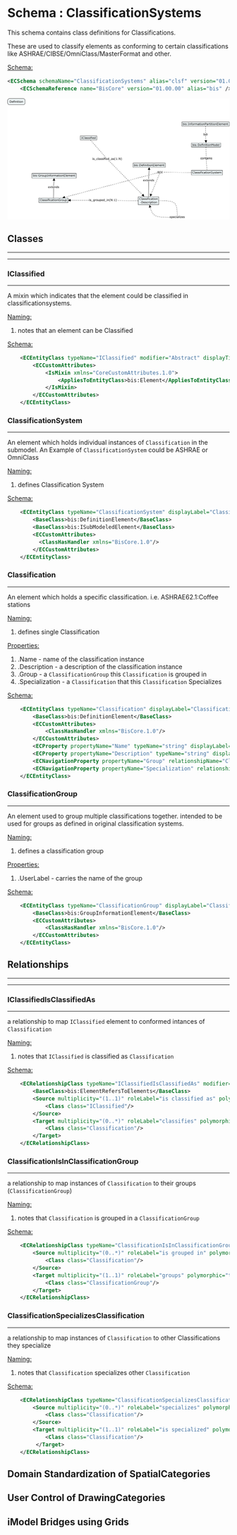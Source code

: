 # Schema : ClassificationSystems

This schema contains class definitions for Classifications.

These are used to classify elements as conforming to certain classifications like ASHRAE/CIBSE/OmniClass/MasterFormat and other.

<u>Schema:</u>

```xml
<ECSchema schemaName="ClassificationSystems" alias="clsf" version="01.00.00" xmlns="http://www.bentley.com/schemas/Bentley.ECXML.3.1">
    <ECSchemaReference name="BisCore" version="01.00.00" alias="bis" />
```

![Grids](./media/ClassificationSystems.png)

## Classes

---

---

### IClassified

---

A mixin which indicates that the element could be classified in classificationsystems.

<u>Naming:</u>

1.  notes that an element can be Classified

<u>Schema:</u>

```xml
    <ECEntityClass typeName="IClassified" modifier="Abstract" displayTitle="IClassifiedElement" Description="An interface that indicates that an element could be classified by classification(s)">
        <ECCustomAttributes>
            <IsMixin xmlns="CoreCustomAttributes.1.0">
                <AppliesToEntityClass>bis:Element</AppliesToEntityClass>
            </IsMixin>
        </ECCustomAttributes>
    </ECEntityClass>
```

### ClassificationSystem

---

An element which holds individual instances of `Classification` in the submodel. An Example of `ClassificationSystem` could be ASHRAE or OmniClass

<u>Naming:</u>

1.  defines Classification System

<u>Schema:</u>

```xml
    <ECEntityClass typeName="ClassificationSystem" displayLabel="ClassificationSystem">
        <BaseClass>bis:DefinitionElement</BaseClass>
        <BaseClass>bis:ISubModeledElement</BaseClass>
        <ECCustomAttributes>
          <ClassHasHandler xmlns="BisCore.1.0"/>
        </ECCustomAttributes>
    </ECEntityClass>
```

### Classification

---

An element which holds a specific classification. i.e. ASHRAE62.1:Coffee stations

<u>Naming:</u>

1.  defines single Classification

<u>Properties:</u>

1.  .Name - name of the classification instance
2.  .Description - a description of the classification instance
3.  .Group - a `ClassificationGroup` this `Classification` is grouped in
4.  .Specialization - a `Classification` that this `Classification` Specializes

<u>Schema:</u>

```xml
    <ECEntityClass typeName="Classification" displayLabel="ClassificationSystem ClassDefinition" description="The ClassDefinition used to store classificationSystem data.">
        <BaseClass>bis:DefinitionElement</BaseClass>
        <ECCustomAttributes>
            <ClassHasHandler xmlns="BisCore.1.0"/>
        </ECCustomAttributes>
        <ECProperty propertyName="Name" typeName="string" displayLabel="Name"/>
        <ECProperty propertyName="Description" typeName="string" displayLabel="Description"/>
        <ECNavigationProperty propertyName="Group" relationshipName="ClassificationIsInClassificationGroup" direction="Forward" description="Group this definition belong to" />
        <ECNavigationProperty propertyName="Specialization" relationshipName="ClassificationSpecializesClassification" direction="Forward" description="Classification this Specializes in" />
    </ECEntityClass>
```

### ClassificationGroup

---

An element used to group multiple classifications together. intended to be used for groups as defined in original classification systems.

<u>Naming:</u>

1.  defines a classification group

<u>Properties:</u>

1.  .UserLabel - carries the name of the group

<u>Schema:</u>

```xml
    <ECEntityClass typeName="ClassificationGroup" displayLabel="ClassificationSystem ClassDefinition group" description="The ClassDefinition group element">
        <BaseClass>bis:GroupInformationElement</BaseClass>
        <ECCustomAttributes>
            <ClassHasHandler xmlns="BisCore.1.0"/>
        </ECCustomAttributes>
    </ECEntityClass>
```

## Relationships

---

---

### IClassifiedIsClassifiedAs

---

a relationship to map `IClassified` element to conformed intances of `Classification`

<u>Naming:</u>

1.  notes that `IClassified` is classified as `Classification`

<u>Schema:</u>

```xml
    <ECRelationshipClass typeName="IClassifiedIsClassifiedAs" modifier="None" strength="referencing" description="a relationship to map IClassified to Classifications">
        <BaseClass>bis:ElementRefersToElements</BaseClass>
        <Source multiplicity="(1..1)" roleLabel="is classified as" polymorphic="true">
            <Class class="IClassified"/>
        </Source>
        <Target multiplicity="(0..*)" roleLabel="classifies" polymorphic="true">
            <Class class="Classification"/>
        </Target>
    </ECRelationshipClass>
```

### ClassificationIsInClassificationGroup

---

a relationship to map instances of `Classification` to their groups (`ClassificationGroup`)

<u>Naming:</u>

1.  notes that `Classification` is grouped in a `ClassificationGroup`

<u>Schema:</u>

```xml
    <ECRelationshipClass typeName="ClassificationIsInClassificationGroup" modifier="None" strength="referencing" description="a relationship to map Classification to its' group">
        <Source multiplicity="(0..*)" roleLabel="is grouped in" polymorphic="true">
            <Class class="Classification"/>
        </Source>
        <Target multiplicity="(1..1)" roleLabel="groups" polymorphic="true">
            <Class class="ClassificationGroup"/>
        </Target>
    </ECRelationshipClass>
```

### ClassificationSpecializesClassification

---

a relationship to map instances of `Classification` to other Classifications they specialize

<u>Naming:</u>

1.  notes that `Classification` specializes other `Classification`

<u>Schema:</u>

```xml
    <ECRelationshipClass typeName="ClassificationSpecializesClassification" modifier="None" strength="referencing" description="a relationship">
        <Source multiplicity="(0..*)" roleLabel="specializes" polymorphic="true">
            <Class class="Classification"/>
        </Source>
        <Target multiplicity="(1..1)" roleLabel="is specialized" polymorphic="true">
            <Class class="Classification"/>
         </Target>
    </ECRelationshipClass>
```

## Domain Standardization of SpatialCategories

## User Control of DrawingCategories

## iModel Bridges using Grids
